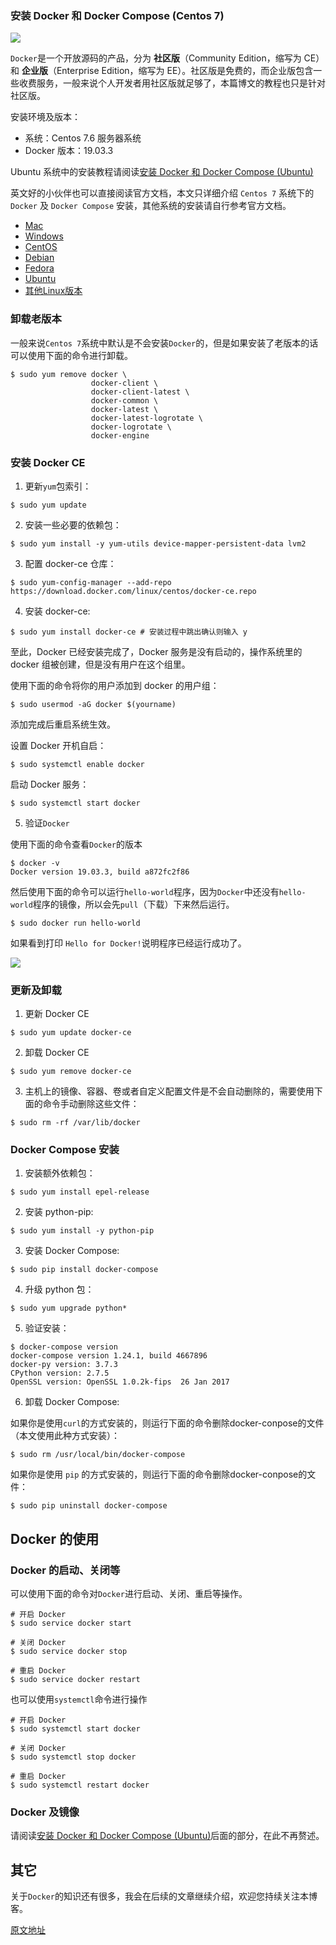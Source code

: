     
### 安装 Docker 和 Docker Compose (Centos 7)
![](https://gitee.com/he11oworld/picBed/raw/master/20210224141250.png)

`Docker`是一个开放源码的产品，分为 **社区版**（Community Edition，缩写为 CE）和 **企业版**（Enterprise Edition，缩写为 EE）。社区版是免费的，而企业版包含一些收费服务，一般来说个人开发者用社区版就足够了，本篇博文的教程也只是针对社区版。

安装环境及版本：

+   系统：Centos 7.6 服务器系统
+   Docker 版本：19.03.3

Ubuntu 系统中的安装教程请阅读[安装 Docker 和 Docker Compose (Ubuntu)](http://jemgeek.com/archives/2019/docker-base-install.html)

英文好的小伙伴也可以直接阅读官方文档，本文只详细介绍 `Centos 7` 系统下的 `Docker` 及 `Docker Compose` 安装，其他系统的安装请自行参考官方文档。

+   [Mac](https://docs.docker.com/docker-for-mac/install/)
+   [Windows](https://docs.docker.com/docker-for-windows/install/)
+   [CentOS](https://docs.docker.com/install/linux/docker-ce/centos/)
+   [Debian](https://docs.docker.com/install/linux/docker-ce/debian/)
+   [Fedora](https://docs.docker.com/install/linux/docker-ce/fedora/)
+   [Ubuntu](https://docs.docker.com/install/linux/docker-ce/ubuntu/)
+   [其他Linux版本](https://docs.docker.com/install/linux/docker-ce/binaries/)

### 卸载老版本

一般来说`Centos 7`系统中默认是不会安装`Docker`的，但是如果安装了老版本的话可以使用下面的命令进行卸载。

```auto
$ sudo yum remove docker \
                  docker-client \
                  docker-client-latest \
                  docker-common \
                  docker-latest \
                  docker-latest-logrotate \
                  docker-logrotate \
                  docker-engine
```

### 安装 Docker CE

1.  更新`yum`包索引：

```auto
$ sudo yum update
```

2.  安装一些必要的依赖包：

```auto
$ sudo yum install -y yum-utils device-mapper-persistent-data lvm2
```

3.  配置 docker-ce 仓库：

```auto
$ sudo yum-config-manager --add-repo https://download.docker.com/linux/centos/docker-ce.repo
```

4.  安装 docker-ce:

```auto
$ sudo yum install docker-ce # 安装过程中跳出确认则输入 y
```

至此，Docker 已经安装完成了，Docker 服务是没有启动的，操作系统里的 docker 组被创建，但是没有用户在这个组里。

使用下面的命令将你的用户添加到 docker 的用户组：

```auto
$ sudo usermod -aG docker $(yourname)
```

添加完成后重启系统生效。

设置 Docker 开机自启：

```auto
$ sudo systemctl enable docker
```

启动 Docker 服务：

```auto
$ sudo systemctl start docker
```

5.  验证`Docker`

使用下面的命令查看`Docker`的版本

```auto
$ docker -v
Docker version 19.03.3, build a872fc2f86
```

然后使用下面的命令可以运行`hello-world`程序，因为`Docker`中还没有`hello-world`程序的镜像，所以会先`pull`（下载）下来然后运行。

```auto
$ sudo docker run hello-world
```

如果看到打印 `Hello for Docker!`说明程序已经运行成功了。

![](https://gitee.com/he11oworld/picBed/raw/master/20210224141314.png)

### 更新及卸载

1.  更新 Docker CE

```auto
$ sudo yum update docker-ce
```

2.  卸载 Docker CE

```auto
$ sudo yum remove docker-ce
```

3.  主机上的镜像、容器、卷或者自定义配置文件是不会自动删除的，需要使用下面的命令手动删除这些文件：

```auto
$ sudo rm -rf /var/lib/docker
```

### Docker Compose 安装

1.  安装额外依赖包：

```auto
$ sudo yum install epel-release
```

2.  安装 python-pip:

```auto
$ sudo yum install -y python-pip
```

3.  安装 Docker Compose:

```auto
$ sudo pip install docker-compose
```

4.  升级 python 包：

```auto
$ sudo yum upgrade python*
```

5.  验证安装：

```auto
$ docker-compose version
docker-compose version 1.24.1, build 4667896
docker-py version: 3.7.3
CPython version: 2.7.5
OpenSSL version: OpenSSL 1.0.2k-fips  26 Jan 2017
```

6.  卸载 Docker Compose:

如果你是使用`curl`的方式安装的，则运行下面的命令删除docker-conpose的文件（本文使用此种方式安装）：

```auto
$ sudo rm /usr/local/bin/docker-compose
```

如果你是使用 `pip` 的方式安装的，则运行下面的命令删除docker-conpose的文件：

```auto
$ sudo pip uninstall docker-compose
```

## Docker 的使用

### Docker 的启动、关闭等

可以使用下面的命令对`Docker`进行启动、关闭、重启等操作。

```auto
# 开启 Docker
$ sudo service docker start

# 关闭 Docker
$ sudo service docker stop

# 重启 Docker
$ sudo service docker restart
```

也可以使用`systemctl`命令进行操作

```auto
# 开启 Docker
$ sudo systemctl start docker

# 关闭 Docker
$ sudo systemctl stop docker

# 重启 Docker
$ sudo systemctl restart docker
```

### Docker 及镜像

请阅读[安装 Docker 和 Docker Compose (Ubuntu)](http://jemgeek.com/archives/2019/docker-base-install.html)后面的部分，在此不再赘述。

## 其它

关于`Docker`的知识还有很多，我会在后续的文章继续介绍，欢迎您持续关注本博客。


[原文地址](https://juejin.cn/post/6844903965381885966)